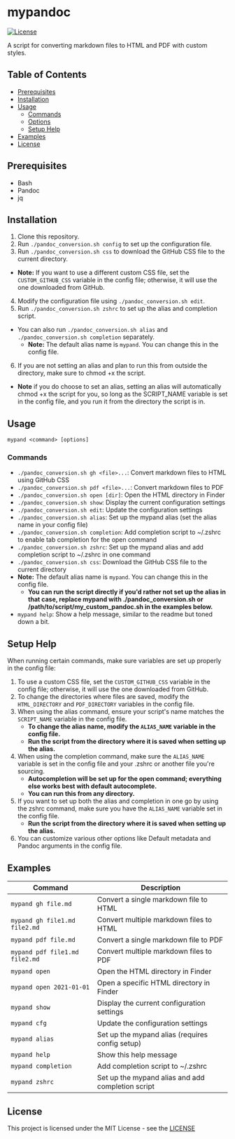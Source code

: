 # mypandoc

[![License](https://img.shields.io/badge/License-MIT-blue.svg)](https://opensource.org/licenses/MIT)

A script for converting markdown files to HTML and PDF with custom styles.

## Table of Contents

- [Prerequisites](#prerequisites)
- [Installation](#installation)
- [Usage](#usage)
  - [Commands](#commands)
  - [Options](#options)
  - [Setup Help](#setup-help)
- [Examples](#examples)
- [License](#license)

## Prerequisites

- Bash
- Pandoc
- jq

## Installation

1. Clone this repository.
2. Run `./pandoc_conversion.sh config` to set up the configuration file. 
3. Run `./pandoc_conversion.sh css` to download the GitHub CSS file to the current directory.
  - **Note:** If you want to use a different custom CSS file, set the `CUSTOM_GITHUB_CSS` variable in the config file; otherwise, it will use the one downloaded from GitHub.
4. Modify the configuration file using `./pandoc_conversion.sh edit`.
5. Run `./pandoc_conversion.sh zshrc` to set up the alias and completion script.
- You can also run `./pandoc_conversion.sh alias` and `./pandoc_conversion.sh completion` separately.
  - **Note:** The default alias name is `mypand`. You can change this in the config file.
6. If you are not setting an alias and plan to run this from outside the directory, make sure to chmod +x the script.
  - **Note** if you do choose to set an alias, setting an alias will automatically chmod +x the script for you, so long as the SCRIPT_NAME variable is set in the config file, and you run it from the directory the script is in.

## Usage

`mypand <command> [options]`

### Commands

- `./pandoc_conversion.sh gh <file>...`: Convert markdown files to HTML using GitHub CSS
- `./pandoc_conversion.sh pdf <file>...`: Convert markdown files to PDF
- `./pandoc_conversion.sh open [dir]`: Open the HTML directory in Finder
- `./pandoc_conversion.sh show`: Display the current configuration settings
- `./pandoc_conversion.sh edit`: Update the configuration settings
- `./pandoc_conversion.sh alias`: Set up the mypand alias (set the alias name in your config file)
- `./pandoc_conversion.sh completion`: Add completion script to ~/.zshrc to enable tab completion for the open command
- `./pandoc_conversion.sh zshrc`: Set up the mypand alias and add completion script to ~/.zshrc in one command
- `./pandoc_conversion.sh css`: Download the GitHub CSS file to the current directory
- **Note:** The default alias name is `mypand`. You can change this in the config file.
  - **You can run the script directly if you'd rather not set up the alias in that case, replace mypand with ./pandoc_conversion.sh or /path/to/script/my_custom_pandoc.sh in the examples below.**
- `mypand help`: Show a help message, similar to the readme but toned down a bit.

## Setup Help

When running certain commands, make sure variables are set up properly in the config file:

1. To use a custom CSS file, set the `CUSTOM_GITHUB_CSS` variable in the config file; otherwise, it will use the one downloaded from GitHub.
2. To change the directories where files are saved, modify the `HTML_DIRECTORY` and `PDF_DIRECTORY` variables in the config file.
3. When using the alias command, ensure your script's name matches the `SCRIPT_NAME` variable in the config file.
   - **To change the alias name, modify the `ALIAS_NAME` variable in the config file.**
   - **Run the script from the directory where it is saved when setting up the alias.**
4. When using the completion command, make sure the `ALIAS_NAME` variable is set in the config file and your .zshrc or another file you're sourcing.
   - **Autocompletion will be set up for the open command; everything else works best with default autocomplete.**
   - **You can run this from any directory.**
5. If you want to set up both the alias and completion in one go by using the zshrc command, make sure you have the `ALIAS_NAME` variable set in the config file.
   - **Run the script from the directory where it is saved when setting up the alias.**
6. You can customize various other options like Default metadata and Pandoc arguments in the config file.

## Examples

| Command                        | Description                                       |
| ------------------------------ | ------------------------------------------------- |
| `mypand gh file.md`            | Convert a single markdown file to HTML            |
| `mypand gh file1.md file2.md`  | Convert multiple markdown files to HTML           |
| `mypand pdf file.md`           | Convert a single markdown file to PDF             |
| `mypand pdf file1.md file2.md` | Convert multiple markdown files to PDF            |
| `mypand open`                  | Open the HTML directory in Finder                 |
| `mypand open 2021-01-01`       | Open a specific HTML directory in Finder          |
| `mypand show`                  | Display the current configuration settings        |
| `mypand cfg`                   | Update the configuration settings                 |
| `mypand alias`                 | Set up the mypand alias (requires config setup)   |
| `mypand help`                  | Show this help message                            |
| `mypand completion`            | Add completion script to ~/.zshrc                 |
| `mypand zshrc`                 | Set up the mypand alias and add completion script |


## License

This project is licensed under the MIT License - see the [LICENSE](LICENSE)
